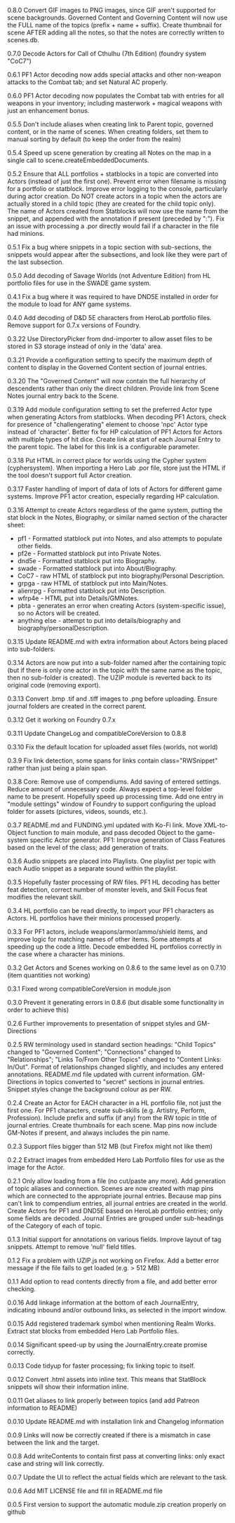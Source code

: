 0.8.0 Convert GIF images to PNG images, since GIF aren't supported for scene backgrounds.
Governed Content and Governing Content will now use the FULL name of the topics (prefix + name + suffix).
Create thumbnail for scene AFTER adding all the notes, so that the notes are correctly written to scenes.db.

0.7.0 Decode Actors for Call of Cthulhu (7th Edition) (foundry system "CoC7")

0.6.1 PF1 Actor decoding now adds special attacks and other non-weapon attacks to the Combat tab; and set Natural AC properly.

0.6.0 PF1 Actor decoding now populates the Combat tab with entries for all weapons in your inventory; including masterwork + magical weapons with just an enhancement bonus.

0.5.5 Don't include aliases when creating link to Parent topic, governed content, or in the name of scenes.
When creating folders, set them to manual sorting by default (to keep the order from the realm)

0.5.4 Speed up scene generation by creating all Notes on the map in a single call to scene.createEmbeddedDocuments.

0.5.2 Ensure that ALL portfolios + statblocks in a topic are converted into Actors (instead of just the first one).
Prevent error when filename is missing for a portfolio or statblock.
Improve error logging to the console, particularly during actor creation.
Do NOT create actors in a topic when the actors are actually stored in a child topic (they are created for the child topic only).
The name of Actors created from Statblocks will now use the name from the snippet, and appended with the annotation if present (preceded by ":").
Fix an issue with processing a .por directly would fail if a character in the file had minions.

0.5.1 Fix a bug where snippets in a topic section with sub-sections, the snippets would appear after the subsections, and look like they were part of the last subsection.

0.5.0 Add decoding of Savage Worlds (not Adventure Edition) from HL portfolio files for use in the SWADE game system.

0.4.1 Fix a bug where it was required to have DND5E installed in order for the module to load for ANY game systems.

0.4.0 Add decoding of D&D 5E characters from HeroLab portfolio files.
Remove support for 0.7.x versions of Foundry.

0.3.22 Use DirectoryPicker from dnd-importer to allow asset files to be stored in S3 storage instead of only in the 'data' area.

0.3.21 Provide a configuration setting to specify the maximum depth of content to display in the Governed Content section of journal entries.

0.3.20 The "Governed Content" will now contain the full hierarchy of descendents rather than only the direct children.
Provide link from Scene Notes journal entry back to the Scene.

0.3.19 Add module configuration setting to set the preferred Actor type when generating Actors from statblocks.
When decoding PF1 Actors, check for presence of "challengerating" element to choose 'npc' Actor type instead of 'character'.
Better fix for HP calculation of PF1 Actors for Actors with multiple types of hit dice.
Create link at start of each Journal Entry to the parent topic. The label for this link is a configurable parameter.

0.3.18 Put HTML in correct place for worlds using the Cypher system (cyphersystem).
When importing a Hero Lab .por file, store just the HTML if the tool doesn't support full Actor creation.

0.3.17 Faster handling of import of data of lots of Actors for different game systems.
Improve PF1 actor creation, especially regarding HP calculation.

0.3.16 Attempt to create Actors regardless of the game system, putting the stat block in the Notes, Biography, or similar named section of the character sheet:
- pf1 - Formatted statblock put into Notes, and also attempts to populate other fields.
- pf2e - Formatted statblock put into Private Notes.
- dnd5e - Formatted statblock put into Biography.
- swade - Formatted statblock put into About/Biography.
- CoC7  - raw HTML of statblock put into biography/Personal Description.
- grpga - raw HTML of statblock put into Main/Notes.
- alienrpg - Formatted statblock put into Description.
- wfrp4e - HTML put into Details/GMNotes.
- pbta - generates an error when creating Actors (system-specific issue), so no Actors will be created.
- anything else - attempt to put into details/biography and biography/personalDescription.

0.3.15 Update README.md with extra information about Actors being placed into sub-folders.

0.3.14 Actors are now put into a sub-folder named after the containing topic (but if there is only one actor in the topic with the same name as the topic, then no sub-folder is created).
The UZIP module is reverted back to its original code (removing export).

0.3.13 Convert .bmp .tif and .tiff images to .png before uploading.
Ensure journal folders are created in the correct parent.

0.3.12 Get it working on Foundry 0.7.x

0.3.11 Update ChangeLog and compatibleCoreVersion to 0.8.8

0.3.10 Fix the default location for uploaded asset files (worlds, not world)

0.3.9 Fix link detection, some spans for links contain class="RWSnippet" rather than just being a plain span.

0.3.8 Core: Remove use of compendiums. Add saving of entered settings. Reduce amount of unnecessary code.
Always expect a top-level folder name to be present.
Hopefully speed up processing time.
Add one entry in "module settings" window of Foundry to support configuring the upload folder for assets (pictures, videos, sounds, etc.).

0.3.7 README.md and FUNDING.yml updated with Ko-Fi link.
Move XML-to-Object function to main module, and pass decoded Object to the game-system specific Actor generator.
PF1: Improve generation of Class Features based on the level of the class; add generation of traits.


0.3.6 Audio snippets are placed into Playlists. One playlist per topic with each Audio snippet as a separate sound within the playlist.

0.3.5 Hopefully faster processing of RW files. PF1 HL decoding has better feat detection, 
correct number of monster levels, and Skill Focus feat modifies the relevant skill.

0.3.4 HL portfolio can be read directly, to import your PF1 characters as Actors. HL portfolios have their minions processed properly.

0.3.3 For PF1 actors, include weapons/armor/ammo/shield items, and improve logic for matching names of other items.
Some attempts at speeding up the code a little.
Decode embedded HL portfolios correctly in the case where a character has minions.

0.3.2 Get Actors and Scenes working on 0.8.6 to the same level as on 0.7.10 (item quantities not working)

0.3.1 Fixed wrong compatibleCoreVersion in module.json

0.3.0 Prevent it generating errors in 0.8.6 (but disable some functionality in order to achieve this)

0.2.6 Further improvements to presentation of snippet styles and GM-Directions

0.2.5 RW terminology used in standard section headings:
"Child Topics" changed to "Governed Content";
"Connections" changed to "Relationships";
"Links To/From Other Topics" changed to "Content Links: In/Out".
Format of relationships changed slightly, and includes any entered annotations.
README.md file updated with current information.
GM-Directions in topics converted to "secret" sections in journal entries.
Snippet styles change the background colour as per RW.

0.2.4 Create an Actor for EACH character in a HL portfolio file, not just the first one.
For PF1 characters, create sub-skills (e.g. Artistry, Perform, Profession).
Include prefix and suffix (if any) from the RW topic in title of journal entries.
Create thumbnails for each scene.
Map pins now include GM-Notes if present, and always includes the pin name.

0.2.3 Support files bigger than 512 MB (but Firefox might not like them)

0.2.2 Extract images from embedded Hero Lab Portfolio files for use as the image for the Actor.

0.2.1 Only allow loading from a file (no cut/paste any more). Add generation of topic aliases and connection.
Scenes are now created with map pins which are connected to the appropriate journal entries. Because map pins can't link to compendium entries, all journal entries are created in the world.
Create Actors for PF1 and DND5E based on HeroLab portfolio entries; only some fields are decoded.
Journal Entries are grouped under sub-headings of the Category of each of topic.

0.1.3 Initial support for annotations on various fields. Improve layout of tag snippets. Attempt to remove 'null' field titles.

0.1.2 Fix a problem with UZIP.js not working on Firefox. Add a better error message if the file fails to get loaded (e.g. > 512 MB)

0.1.1 Add option to read contents directly from a file, and add better error checking.

0.0.16 Add linkage information at the bottom of each JournalEntry, indicating inbound and/or outbound links, as selected in the import window.

0.0.15 Add registered trademark symbol when mentioning Realm Works. Extract stat blocks from embedded Hero Lab Portfolio files.

0.0.14 Significant speed-up by using the JournalEntry.create promise correctly.

0.0.13 Code tidyup for faster processing; fix linking topic to itself.

0.0.12 Convert .html assets into inline text. This means that StatBlock snippets will show their information inline.

0.0.11 Get aliases to link properly between topics (and add Patreon information to README)

0.0.10 Update README.md with installation link and Changelog information

0.0.9 Links will now be correctly created if there is a mismatch in case between the link and the target.

0.0.8 Add writeContents to contain first pass at converting links: only exact case and string will link correctly.

0.0.7 Update the UI to reflect the actual fields which are relevant to the task.

0.0.6 Add MIT LICENSE file and fill in README.md file

0.0.5 First version to support the automatic module.zip creation properly on github

